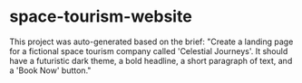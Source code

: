 # space-tourism-website

This project was auto-generated based on the brief: "Create a landing page for a fictional space tourism company called 'Celestial Journeys'. It should have a futuristic dark theme, a bold headline, a short paragraph of text, and a 'Book Now' button."